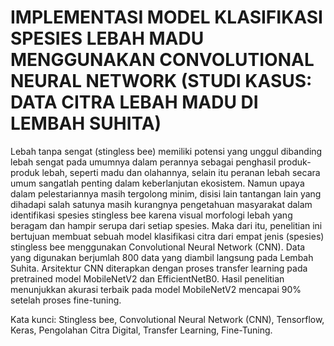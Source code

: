 # IMPLEMENTASI MODEL KLASIFIKASI SPESIES LEBAH MADU MENGGUNAKAN CONVOLUTIONAL NEURAL NETWORK (STUDI KASUS: DATA CITRA LEBAH MADU DI LEMBAH SUHITA)


Lebah tanpa sengat (stingless bee) memiliki potensi yang unggul dibanding lebah sengat pada umumnya dalam perannya sebagai penghasil produk-produk lebah, seperti madu dan olahannya, selain itu peranan lebah secara umum sangatlah penting dalam keberlanjutan ekosistem. Namun upaya dalam pelestariannya masih tergolong minim, disisi lain tantangan lain yang dihadapi salah satunya masih kurangnya pengetahuan masyarakat dalam identifikasi spesies stingless bee karena visual morfologi lebah yang beragam dan hampir serupa dari setiap spesies. Maka dari itu, penelitian ini bertujuan membuat sebuah model klasifikasi citra dari empat jenis (spesies) stingless bee menggunakan Convolutional Neural Network (CNN). Data yang digunakan berjumlah 800 data yang diambil langsung pada Lembah Suhita. Arsitektur CNN diterapkan dengan proses transfer learning pada pretrained model MobileNetV2 dan EfficientNetB0. Hasil penelitian menunjukkan akurasi terbaik pada model MobileNetV2 mencapai 90% setelah proses fine-tuning. 

Kata kunci: Stingless bee, Convolutional Neural Network (CNN), Tensorflow, Keras, Pengolahan Citra Digital, Transfer Learning, Fine-Tuning. 
